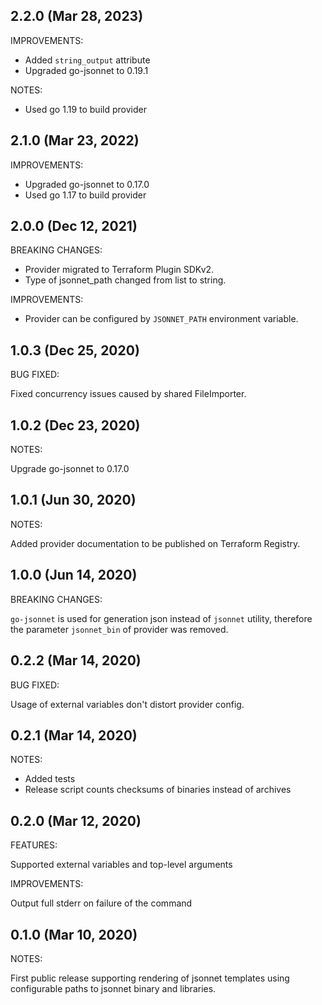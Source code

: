 ## 2.2.0 (Mar 28, 2023)

IMPROVEMENTS:

* Added `string_output` attribute
* Upgraded go-jsonnet to 0.19.1

NOTES:

* Used go 1.19 to build provider


## 2.1.0 (Mar 23, 2022)

IMPROVEMENTS:

* Upgraded go-jsonnet to 0.17.0
* Used go 1.17 to build provider

## 2.0.0 (Dec 12, 2021)

BREAKING CHANGES:

* Provider migrated to Terraform Plugin SDKv2.
* Type of jsonnet_path changed from list to string. 

IMPROVEMENTS:

* Provider can be configured by `JSONNET_PATH` environment variable.

## 1.0.3 (Dec 25, 2020)

BUG FIXED:

Fixed concurrency issues caused by shared FileImporter.

## 1.0.2 (Dec 23, 2020)

NOTES:

Upgrade go-jsonnet to 0.17.0 

## 1.0.1 (Jun 30, 2020)

NOTES:

Added provider documentation to be published on Terraform Registry.

## 1.0.0 (Jun 14, 2020)

BREAKING CHANGES:

`go-jsonnet` is used for generation json instead of `jsonnet` utility, therefore
the parameter `jsonnet_bin` of provider was removed.

## 0.2.2 (Mar 14, 2020)

BUG FIXED:

Usage of external variables don't distort provider config.

## 0.2.1 (Mar 14, 2020)

NOTES:

* Added tests
* Release script counts checksums of binaries instead of archives 

## 0.2.0 (Mar 12, 2020)

FEATURES:

Supported external variables and top-level arguments

IMPROVEMENTS:

Output full stderr on failure of the command

## 0.1.0 (Mar 10, 2020)

NOTES:

First public release supporting rendering of jsonnet templates using configurable paths to jsonnet binary and libraries.
